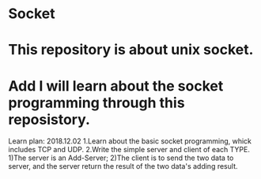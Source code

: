 # Socket
# This repository is about unix socket.
# Add I will learn about the socket programming through this reposistory.
Learn plan:
2018.12.02
    1.Learn about the basic socket programming, whick includes TCP and UDP.
    2.Write the simple server and client of each TYPE. 
      1)The server is an Add-Server;
      2)The client is to send the two data to server, and the server return the result of the two data's adding result.
